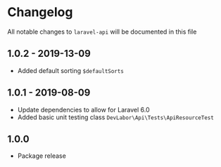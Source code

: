 # Changelog

All notable changes to `laravel-api` will be documented in this file

## 1.0.2 - 2019-13-09
- Added default sorting ```$defaultSorts```

## 1.0.1 - 2019-08-09
- Update dependencies to allow for Laravel 6.0
- Added basic unit testing class ```DevLabor\Api\Tests\ApiResourceTest```

## 1.0.0
- Package release 
